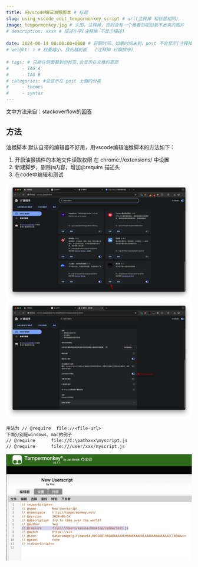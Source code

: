 ```yaml
---
title: 用vscode编辑油猴脚本 # 标题
slug: using_vscode_edit_tempormonkey_script # url(注释掉 和标题相同)
image: tempormonkey.jpg # 头图，注释掉，否则会有一个难看的呃加载不出来的图片
# description: xxxx # 描述小字(注释掉 不显示描述)

date: 2024-06-14 00:00:00+0000 # 日期时间，如果时间未到，post 不会显示(注释掉 不显示日期)
# weight: 1 # 权重越小，放到越前面   (注释掉 日期排序)

# tags: # 只能在侧面看到的标签,会显示在文章的底部
#     - TAG A
#     - TAG B
# categories: #会显示在 post 上面的分类
#     - themes
#     - syntax
---
```


文中方法来自：stackoverflow的[回答](https://stackoverflow.com/questions/41212558/develop-tampermonkey-scripts-in-a-real-ide-with-automatic-deployment-to-openuser)

## 方法
油猴脚本 默认自带的编辑器不好用，用vscode编辑油猴脚本的方法如下：
1. 开启油猴插件的本地文件读取权限 在 chrome://extensions/ 中设置
2. 新建脚步，删除js内容，增加@require 描述头
3. 在code中编辑和测试

![](https://raw.githubusercontent.com/cornradio/imgs/main/202406141602463.png)
![](https://raw.githubusercontent.com/cornradio/imgs/main/202406141603493.png)


```
用法为 // @require  file://<file-url>
下面分别是windows、mac的例子
// @require      file://C:\pathxxx\myscript.js
// @require      file:///user/xxx/myscript.js
```
![](https://raw.githubusercontent.com/cornradio/imgs/main/202406141619479.png)
